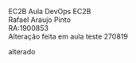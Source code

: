 EC2B
Aula DevOps EC2B<br/>
Rafael Araujo Pinto<br/>
RA:1900853<br/>
Alteração feita em aula teste 270819


alterado 
